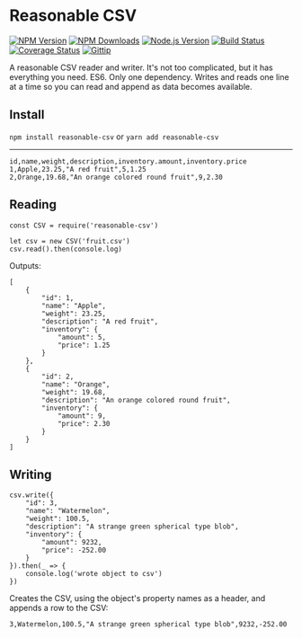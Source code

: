 # Reasonable CSV

[![NPM Version](https://img.shields.io/npm/v/reasonable-csv.svg?style=flat)](https://www.npmjs.org/package/reasonable-csv)
[![NPM Downloads](https://img.shields.io/npm/dm/reasonable-csv.svg?style=flat)](https://www.npmjs.org/package/reasonable-csv)
[![Node.js Version](https://img.shields.io/badge/node.js->=_7.4-brightgreen.svg?style=flat)](http://nodejs.org/download/)
[![Build Status](http://img.shields.io/travis/cjroth/reasonable-csv.svg?style=flat)](https://travis-ci.org/cjroth/reasonable-csv)
[![Coverage Status](https://img.shields.io/coveralls/cjroth/reasonable-csv.svg?style=flat)](https://coveralls.io/r/cjroth/reasonable-csv)
[![Gittip](http://img.shields.io/gittip/cjroth.svg)](https://www.gittip.com/cjroth/)

A reasonable CSV reader and writer. It's not too complicated, but it has everything you need. ES6. Only one dependency. Writes and reads one line at a time so you can read and append as data becomes available.

## Install
`npm install reasonable-csv` or `yarn add reasonable-csv`

---

```
id,name,weight,description,inventory.amount,inventory.price
1,Apple,23.25,"A red fruit",5,1.25
2,Orange,19.68,"An orange colored round fruit",9,2.30
```

## Reading

```
const CSV = require('reasonable-csv')

let csv = new CSV('fruit.csv')
csv.read().then(console.log)
```

Outputs:
```
[
    {
        "id": 1,
        "name": "Apple",
        "weight": 23.25,
        "description": "A red fruit",
        "inventory": {
            "amount": 5,
            "price": 1.25
        }
    },
    {
        "id": 2,
        "name": "Orange",
        "weight": 19.68,
        "description": "An orange colored round fruit",
        "inventory": {
            "amount": 9,
            "price": 2.30
        }
    }
]
```

## Writing
```
csv.write({
    "id": 3,
    "name": "Watermelon",
    "weight": 100.5,
    "description": "A strange green spherical type blob",
    "inventory": {
        "amount": 9232,
        "price": -252.00
    }
}).then(_ => {
    console.log('wrote object to csv')
})
```

Creates the CSV, using the object's property names as a header, and appends a row to the CSV:
```
3,Watermelon,100.5,"A strange green spherical type blob",9232,-252.00
```
